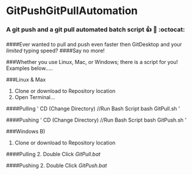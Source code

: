 # GitPushGitPullAutomation
### A git push and a git pull automated batch script :+1: :rocket: :octocat:

####Ever wanted to pull and push even faster then GitDesktop and your *limited* typing speed?
####Say no more!

###Whether you use Linux, Mac, or Windows; there is a script for you! Examples below.....


###Linux & Max

  1. Clone or download to Repository location
  2. Open Terminal...

####Pulling
'
  CD (Change Directory) <the location of the repository>
  //Run Bash Script
  bash GitPull.sh
'

####Pushing
'
  CD (Change Directory) <the location of the repository>
  //Run Bash Script
  bash GitPush.sh
'

###Windows B)

  1. Clone or download to Repository location

  ####Pulling
  2. Double Click *GitPull.bat*
  
  ####Pushing
  2. Double Click *GitPush.bat*

